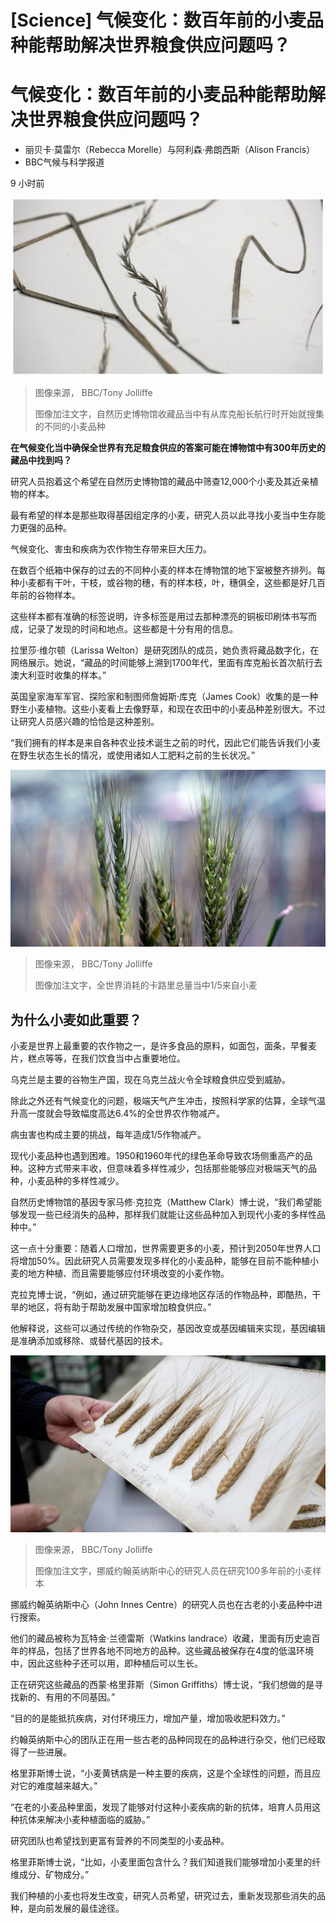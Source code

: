 # [Science] 气候变化：数百年前的小麦品种能帮助解决世界粮食供应问题吗？

#  气候变化：数百年前的小麦品种能帮助解决世界粮食供应问题吗？

  * 丽贝卡·莫雷尔（Rebecca Morelle）与阿利森·弗朗西斯（Alison Francis） 
  * BBC气候与科学报道 

9 小时前

![自然历史博物馆收藏品](_127455759_image008.jpg)

> 图像来源，  BBC/Tony Jolliffe
>
> 图像加注文字，自然历史博物馆收藏品当中有从库克船长航行时开始就搜集的不同的小麦品种

**在气候变化当中确保全世界有充足粮食供应的答案可能在博物馆中有300年历史的藏品中找到吗？**

研究人员抱着这个希望在自然历史博物馆的藏品中筛查12,000个小麦及其近亲植物的样本。

最有希望的样本是那些取得基因组定序的小麦，研究人员以此寻找小麦当中生存能力更强的品种。

气候变化、害虫和疾病为农作物生存带来巨大压力。

在数百个纸箱中保存的过去的不同种小麦的样本在博物馆的地下室被整齐排列。每种小麦都有干叶，干枝，或谷物的穗，有的样本枝，叶，穗俱全，这些都是好几百年前的谷物样本。

这些样本都有准确的标签说明，许多标签是用过去那种漂亮的铜板印刷体书写而成，记录了发现的时间和地点。这些都是十分有用的信息。

拉里莎·维尔顿（Larissa Welton）是研究团队的成员，她负责将藏品数字化，在网络展示。她说，“藏品的时间能够上溯到1700年代，里面有库克船长首次航行去澳大利亚时收集的样本。”

英国皇家海军军官、探险家和制图师詹姆斯·库克（James Cook）收集的是一种野生小麦植物。这些小麦看上去像野草，和现在农田中的小麦品种差别很大。不过让研究人员感兴趣的恰恰是这种差别。

“我们拥有的样本是来自各种农业技术诞生之前的时代，因此它们能告诉我们小麦在野生状态生长的情况，或使用诸如人工肥料之前的生长状况。”

![挪威挪威约翰英纳斯中心的小麦](_127455849_image011.jpg)

> 图像来源，  BBC/Tony Jolliffe
>
> 图像加注文字，全世界消耗的卡路里总量当中1/5来自小麦

##  为什么小麦如此重要？

小麦是世界上最重要的农作物之一，是许多食品的原料，如面包，面条，早餐麦片，糕点等等，在我们饮食当中占重要地位。

乌克兰是主要的谷物生产国，现在乌克兰战火令全球粮食供应受到威胁。

除此之外还有气候变化的问题，极端天气产生冲击，按照科学家的估算，全球气温升高一度就会导致幅度高达6.4%的全世界农作物减产。

病虫害也构成主要的挑战，每年造成1/5作物减产。

现代小麦品种也遇到困难。1950和1960年代的绿色革命导致农场侧重高产的品种。这种方式带来丰收，但意味着多样性减少，包括那些能够应对极端天气的品种，小麦品种的多样性减少。

自然历史博物馆的基因专家马修·克拉克（Matthew Clark）博士说，“我们希望能够发现一些已经消失的品种，那样我们就能让这些品种加入到现代小麦的多样性品种中。”

这一点十分重要：随着人口增加，世界需要更多的小麦，预计到2050年世界人口将增加50%。因此研究人员需要发现多样化的小麦品种，能够在目前不能种植小麦的地方种植、而且需要能够应付环境改变的小麦作物。

克拉克博士说，“例如，通过研究能够在更边缘地区存活的作物品种，即酷热，干旱的地区，将有助于帮助发展中国家增加粮食供应。”

他解释说，这些可以通过传统的作物杂交，基因改变或基因编辑来实现，基因编辑是准确添加或移除、或替代基因的技术。

![瓦特金·兰德雷斯（Watkins landrace）收藏](_127455763_image003.jpg)

> 图像来源，  BBC/Tony Jolliffe
>
> 图像加注文字，挪威约翰英纳斯中心的研究人员在研究100多年前的小麦样本

挪威约翰英纳斯中心（John Innes Centre）的研究人员也在古老的小麦品种中进行搜索。

他们的藏品被称为瓦特金·兰德雷斯（Watkins landrace）收藏，里面有历史逾百年的样品，包括了世界各地不同地方的品种。这些藏品被保存在4度的低温环境中，因此这些种子还可以用，即种植后可以生长。

正在研究这些藏品的西蒙·格里菲斯（Simon Griffiths）博士说，“我们想做的是寻找新的、有用的不同基因。”

“目的的是能抵抗疾病，对付环境压力，增加产量，增加吸收肥料效力。”

约翰英纳斯中心的团队正在用一些古老的品种同现在的品种进行杂交，他们已经取得了一些进展。

格里菲斯博士说，“小麦黄锈病是一种主要的疾病，这是个全球性的问题，而且应对它的难度越来越大。”

“在老的小麦品种里面，发现了能够对付这种小麦疾病的新的抗体，培育人员用这种抗体来解决小麦种植面临的威胁。”

研究团队也希望找到更富有营养的不同类型的小麦品种。

格里菲斯博士说，“比如，小麦里面包含什么？我们知道我们能够增加小麦里的纤维成分、矿物成分。”

我们种植的小麦也将发生改变，研究人员希望，研究过去，重新发现那些消失的品种，是向前发展的最佳途径。



